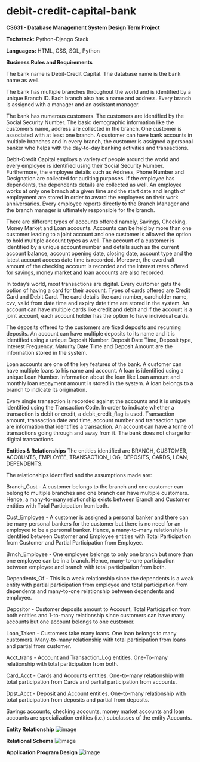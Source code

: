 # debit-credit-capital-bank
**CS631 - Database Management System Design Term Project**

**Techstack:** Python-Django Stack

**Languages:** HTML, CSS, SQL, Python

**Business Rules and Requirements**

The bank name is Debit-Credit Capital. The database name is the bank name as well.

The bank has multiple branches throughout the world and is identified by a unique Branch ID. Each branch also has a name and address. Every branch is assigned with a manager and an assistant manager.

The bank has numerous customers. The customers are identified by the Social Security Number. The basic demographic information like the customer’s name, address are collected in the branch. One customer is associated with at least one branch. A customer can have bank accounts in multiple branches and in every branch, the customer is assigned a personal banker who helps with the day-to-day banking activities and transactions.

Debit-Credit Capital employs a variety of people around the world and every employee is identified using their Social Security Number. Furthermore, the employee details such as Address, Phone Number and Designation are collected for auditing purposes. If the employee has dependents, the dependents details are collected as well. An employee works at only one branch at a given time and the start date and length of employment are stored in order to award the employees on their work anniversaries. Every employee reports directly to the Branch Manager and the branch manager is ultimately responsible for the branch.

There are different types of accounts offered namely, Savings, Checking, Money Market and Loan accounts. Accounts can be held by more than one customer leading to a joint account and one customer is allowed the option to hold multiple account types as well. The account of a customer is identified by a unique account number and details such as the current account balance, account opening date, closing date, account type and the latest account access date time is recorded. Moreover, the overdraft amount of the checking account is recorded and the interest rates offered for savings, money market and loan accounts are also recorded.

In today’s world, most transactions are digital. Every customer gets the option of having a card for their account. Types of cards offered are Credit Card and Debit Card. The card details like card number, cardholder name, cvv, valid from date time and expiry date time are stored in the system. An account can have multiple cards like credit and debit and if the account is a joint account, each account holder has the option to have individual cards.

The deposits offered to the customers are fixed deposits and recurring deposits. An account can have multiple deposits to its name and it is identified using a unique Deposit Number. Deposit Date Time, Deposit type, Interest Frequency, Maturity Date Time and Deposit Amount are the information stored in the system.

Loan accounts are one of the key features of the bank. A customer can have multiple loans to his name and account. A loan is identified using a unique Loan Number. Information about the loan like Loan amount and monthly loan repayment amount is stored in the system. A loan belongs to a branch to indicate its origination. 

Every single transaction is recorded against the accounts and it is uniquely identified using the Transaction Code. In order to indicate whether a transaction is debit or credit, a debit_credit_flag is used. Transaction amount, transaction date and time, account number and transaction type are information that identifies a transaction. An account can have a tonne of transactions going through and away from it. The bank does not charge for digital transactions.

**Entities & Relationships**
The entities identified are BRANCH, CUSTOMER, ACCOUNTS, EMPLOYEE, TRANSACTION_LOG, DEPOSITS, CARDS, LOAN, DEPENDENTS.

The relationships identified and the assumptions made are:

Branch_Cust - A customer belongs to the branch and one customer can belong to multiple branches and one branch can have multiple customers. Hence, a many-to-many relationship exists between Branch and Customer entities with Total Participation from both.

Cust_Employee - A customer is assigned a personal banker and there can be many personal bankers for the customer but there is no need for an employee to be a personal banker. Hence, a many-to-many relationship is identified between Customer and Employee entities with Total Participation from Customer and Partial Participation from Employee.

Brnch_Employee - One employee belongs to only one branch but more than one employee can be in a branch. Hence, many-to-one participation between employee and branch with total participation from both.

Dependents_Of - This is a weak relationship since the dependents is a weak entity with partial participation from employee and total participation from dependents and many-to-one relationship between dependents and employee.

Depositor - Customer deposits amount to Account, Total Participation from both entities and 1-to-many relationship since customers can have many accounts but one account belongs to one customer.

Loan_Taken - Customers take many loans. One loan belongs to many customers. Many-to-many relationship with total participation from loans and partial from customer.

Acct_trans - Account and Transaction_Log entities. One-To-many relationship with total participation from both.

Card_Acct - Cards and Accounts entities. One-to-many relationship with total participation from Cards and partial participation from accounts.

Dpst_Acct - Deposit and Account entities. One-to-many relationship with total participation from deposits and partial from deposits.

Savings accounts, checking accounts, money market accounts and loan accounts are specialization entities (i.e.) subclasses of the entity Accounts.

**Entity Relationship**
![image](https://user-images.githubusercontent.com/101942244/209606049-e43fca9b-74a8-4566-9dd4-b7fcc766dd79.png)

**Relational Schema**
![image](https://user-images.githubusercontent.com/101942244/209608844-98ca873e-6c81-458a-833f-222dcebe49e3.png)

**Application Program Design**
![image](https://user-images.githubusercontent.com/101942244/209609102-d73ca173-3745-4e2d-87b6-5c5b7f4096ab.png)

